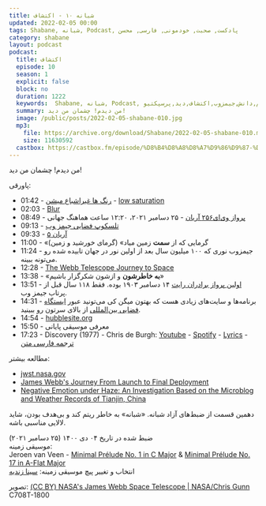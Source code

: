 ```yaml
---
title: شبانه ۱۰ - اکتشاف
updated: 2022-02-05 00:00
tags: Shabane, شبانه, Podcast, پادکست, صحبت, خودمونی, فارسی, محسن
category: shabane
layout: podcast
podcast:
  title: اکتشاف
  episode: 10
  season: 1
  explicit: false
  block: no
  duration: 1222
  keywords:  Shabane, شبانه, Podcast, پادکست, صحبت, خودمونی,علم,دانش,جیمزوب,اکتشاف,دید,پرسپکتیو
  summary: من دیدم! چشمان من دید!
  image: /public/posts/2022-02-05-shabane-010.jpg
  mp3: 
    file: https://archive.org/download/Shabane/2022-02-05-shabane-010.mp3
    size: 11630592
  castbox: https://castbox.fm/episode/%D8%B4%D8%A8%D8%A7%D9%86%D9%87-%DB%B1%DB%B0---%D8%A7%DA%A9%D8%AA%D8%B4%D8%A7%D9%81-id2452890-id465273152
---
```

من دیدم! چشمان من دید!

<!--more-->

پاورقی:

* 01:42 - [رنگ ها غیراشباع میشن](https://korivand.com/color-saturation/) - [low saturation](https://en.wikipedia.org/wiki/Colorfulness#Saturation)
* 02:03 - [Blur](https://en.wikipedia.org/wiki/Gaussian_blur)
* 08:49 - [پرواز وی‌ای۲۵۶ آریان](https://fa.wikipedia.org/wiki/%D9%BE%D8%B1%D9%88%D8%A7%D8%B2_%D9%88%DB%8C%E2%80%8C%D8%A7%DB%8C%DB%B2%DB%B5%DB%B6_%D8%A2%D8%B1%DB%8C%D8%A7%D9%86) - ۲۵ دسامبر ۲۰۲۱، ۱۲:۲۰ ساعت هماهنگ جهانی
* 09:13 - [تلسکوپ فضایی جیمز وب](https://fa.wikipedia.org/wiki/%D8%AA%D9%84%D8%B3%DA%A9%D9%88%D9%BE_%D9%81%D8%B6%D8%A7%DB%8C%DB%8C_%D8%AC%DB%8C%D9%85%D8%B2_%D9%88%D8%A8)
* 09:33 - [آریان ۵](https://fa.wikipedia.org/wiki/%D8%A2%D8%B1%DB%8C%D8%A7%D9%86_%DB%B5)
* 11:00 - «گرمایی که از **سمت** زمین میاد» (گرمای خورشید و زمین)
* 11:24 - جیمزوب نوری که ۱۰۰ میلیون سال بعد از اولین نور در جهان تابیده شده رو می‌تونه ببینه.
* 12:28 - [The Webb Telescope Journey to Space](https://www.youtube.com/watch?v=wbOhkMQ2Lns&list=PLcy1hEnsejK0_ImohqEdxsB7ECXhGWaG1&index=1)
* 13:38 - «**به خاطرشون** و ازشون شکرگزار باشیم» 
* 13:51 - [اولین پرواز برادران رایت](https://en.wikipedia.org/wiki/Wright_brothers#First_powered_flight) ۱۴ دسامبر ۱۹۰۳ بوده. فقط ۱۱۸ سال قبل از پرتاب جیمز وب.
* 14:31 - برنامه‌ها و سایت‌های زیادی هست که بهتون میگن کی می‌تونید عبور [ایستگاه فضایی بین‌المللی](https://fa.wikipedia.org/wiki/%D8%A7%DB%8C%D8%B3%D8%AA%DA%AF%D8%A7%D9%87_%D9%81%D8%B6%D8%A7%DB%8C%DB%8C_%D8%A8%DB%8C%D9%86%E2%80%8C%D8%A7%D9%84%D9%85%D9%84%D9%84%DB%8C) از بالای سرتون رو ببینید.
* 14:54 - [hubblesite.org](https://hubblesite.org/)
* 15:50 - معرفی موسیقی پایانی
* 17:23 - Discovery (1977) - Chris de Burgh: 
[Youtube](https://www.youtube.com/watch?v=2yR3KRzHZsk&list=PLflfic2qZOnFwXMG_kqBzkzPgFyC8EMqy) - 
[Spotify](https://open.spotify.com/track/41tDv5zfO0BQXPFiER1eyO) - 
[Lyrics](https://lyricstranslate.com/fa/chris-de-burgh-discovery-lyrics.html) - 
[ترجمه فارسی متن](https://lyricstranslate.com/fa/chris-de-burgh-discovery-persian)

مطالعه بیشتر:
* [jwst.nasa.gov](https://www.jwst.nasa.gov/)
* [James Webb's Journey From Launch to Final Deployment](https://www.youtube.com/watch?v=7As2j6a6Dmw)
* [Negative Emotion under Haze: An Investigation Based on the Microblog and Weather Records of Tianjin, China](https://www.ncbi.nlm.nih.gov/pmc/articles/PMC6338934/)

دهمین قسمت از ضبط‌های آزاد شبانه. «شبانه» به خاطر ریتم کند و بی‌هدف بودن، شاید لالایی مناسبی باشه.

ضبط شده در تاریخ ۰۴ دی ۱۴۰۰ (۲۵ دسامبر ۲۰۲۱)  
موسیقی زمینه:  
Jeroen van Veen - [Minimal Prélude No. 1 in C Major](https://youtu.be/7RjTQcY9VQg) & 
[Minimal Prélude No. 17 in A-Flat Major](https://youtu.be/7RjTQcY9VQg?t=4239)  
انتخاب و تغییر پیچ موسیقی زمینه: [سینا زندیه](https://www.instagram.com/sinaswebz/)

تصویر: [(CC BY) NASA's James Webb Space Telescope | NASA/Chris Gunn](https://www.flickr.com/photos/nasawebbtelescope/51160896812)  
C708T-1800
